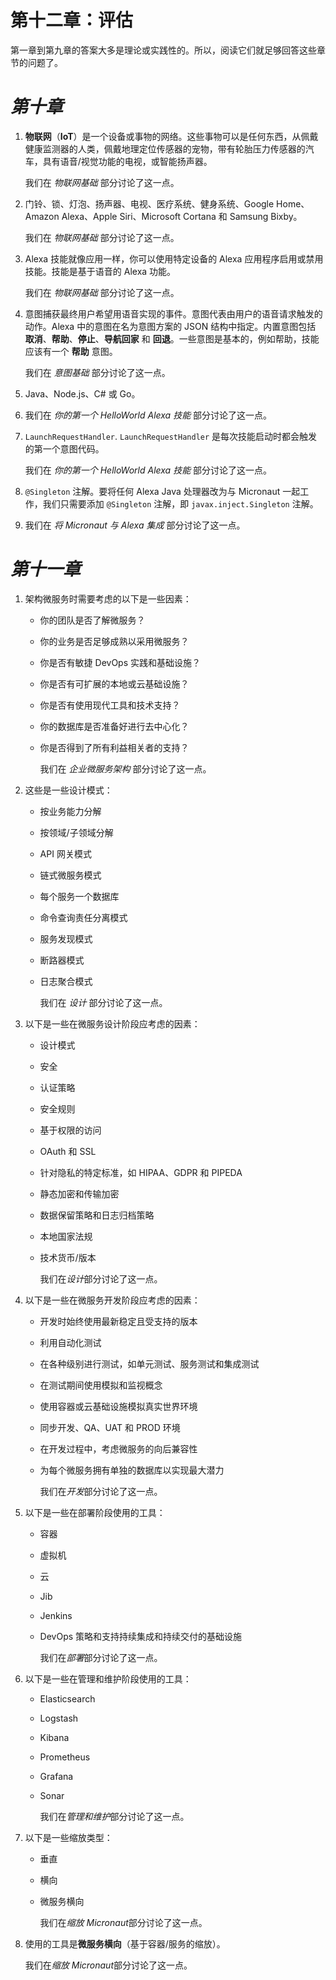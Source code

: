 # 第十二章：评估

第一章到第九章的答案大多是理论或实践性的。所以，阅读它们就足够回答这些章节的问题了。

# *第十章*

1.  **物联网**（**IoT**）是一个设备或事物的网络。这些事物可以是任何东西，从佩戴健康监测器的人类，佩戴地理定位传感器的宠物，带有轮胎压力传感器的汽车，具有语音/视觉功能的电视，或智能扬声器。

    我们在 *物联网基础* 部分讨论了这一点。

1.  门铃、锁、灯泡、扬声器、电视、医疗系统、健身系统、Google Home、Amazon Alexa、Apple Siri、Microsoft Cortana 和 Samsung Bixby。

    我们在 *物联网基础* 部分讨论了这一点。

1.  Alexa 技能就像应用一样，你可以使用特定设备的 Alexa 应用程序启用或禁用技能。技能是基于语音的 Alexa 功能。

    我们在 *物联网基础* 部分讨论了这一点。

1.  意图捕获最终用户希望用语音实现的事件。意图代表由用户的语音请求触发的动作。Alexa 中的意图在名为意图方案的 JSON 结构中指定。内置意图包括 **取消**、**帮助**、**停止**、**导航回家** 和 **回退**。一些意图是基本的，例如帮助，技能应该有一个 **帮助** 意图。

    我们在 *意图基础* 部分讨论了这一点。

1.  Java、Node.js、C# 或 Go。

1.  我们在 *你的第一个 HelloWorld Alexa 技能* 部分讨论了这一点。

1.  `LaunchRequestHandler`. `LaunchRequestHandler` 是每次技能启动时都会触发的第一个意图代码。

    我们在 *你的第一个 HelloWorld Alexa 技能* 部分讨论了这一点。

1.  `@Singleton` 注解。要将任何 Alexa Java 处理器改为与 Micronaut 一起工作，我们只需要添加 `@Singleton` 注解，即 `javax.inject.Singleton` 注解。

1.  我们在 *将 Micronaut 与 Alexa 集成* 部分讨论了这一点。

# *第十一章*

1.  架构微服务时需要考虑的以下是一些因素：

    +   你的团队是否了解微服务？

    +   你的业务是否足够成熟以采用微服务？

    +   你是否有敏捷 DevOps 实践和基础设施？

    +   你是否有可扩展的本地或云基础设施？

    +   你是否有使用现代工具和技术支持？

    +   你的数据库是否准备好进行去中心化？

    +   你是否得到了所有利益相关者的支持？

        我们在 *企业微服务架构* 部分讨论了这一点。

1.  这些是一些设计模式：

    +   按业务能力分解

    +   按领域/子领域分解

    +   API 网关模式

    +   链式微服务模式

    +   每个服务一个数据库

    +   命令查询责任分离模式

    +   服务发现模式

    +   断路器模式

    +   日志聚合模式

        我们在 *设计* 部分讨论了这一点。

1.  以下是一些在微服务设计阶段应考虑的因素：

    +   设计模式

    +   安全

    +   认证策略

    +   安全规则

    +   基于权限的访问

    +   OAuth 和 SSL

    +   针对隐私的特定标准，如 HIPAA、GDPR 和 PIPEDA

    +   静态加密和传输加密

    +   数据保留策略和日志归档策略

    +   本地国家法规

    +   技术货币/版本

        我们在*设计*部分讨论了这一点。

1.  以下是一些在微服务开发阶段应考虑的因素：

    +   开发时始终使用最新稳定且受支持的版本

    +   利用自动化测试

    +   在各种级别进行测试，如单元测试、服务测试和集成测试

    +   在测试期间使用模拟和监视概念

    +   使用容器或云基础设施模拟真实世界环境

    +   同步开发、QA、UAT 和 PROD 环境

    +   在开发过程中，考虑微服务的向后兼容性

    +   为每个微服务拥有单独的数据库以实现最大潜力

        我们在*开发*部分讨论了这一点。

1.  以下是一些在部署阶段使用的工具：

    +   容器

    +   虚拟机

    +   云

    +   Jib

    +   Jenkins

    +   DevOps 策略和支持持续集成和持续交付的基础设施

        我们在*部署*部分讨论了这一点。

1.  以下是一些在管理和维护阶段使用的工具：

    +   Elasticsearch

    +   Logstash

    +   Kibana

    +   Prometheus

    +   Grafana

    +   Sonar

        我们在*管理和维护*部分讨论了这一点。

1.  以下是一些缩放类型：

    +   垂直

    +   横向

    +   微服务横向

        我们在*缩放 Micronaut*部分讨论了这一点。

1.  使用的工具是**微服务横向**（基于容器/服务的缩放）。

    我们在*缩放 Micronaut*部分讨论了这一点。
